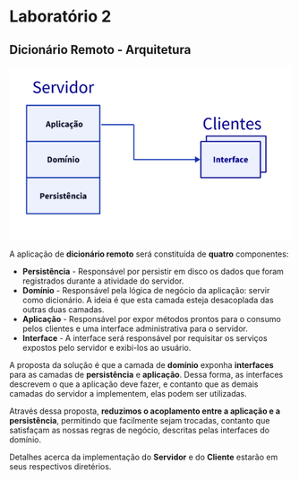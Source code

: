 # Laboratório 2

## Dicionário Remoto - Arquitetura

![Ilustração da Arquitetura Cliente Servidor](../docs/arquitetura.png "Ilustração da Arquitetura Cliente Servidor")

A aplicação de **dicionário remoto** será constituída de **quatro** componentes:

- **Persistência** - Responsável por persistir em disco os dados que foram registrados durante a atividade do servidor.
- **Domínio** - Responsável pela lógica de negócio da aplicação: servir como dicionário. A ideia é que esta camada esteja desacoplada das outras duas camadas.
- **Aplicação** - Responsável por expor métodos prontos para o consumo pelos clientes e uma interface administrativa para o servidor.
- **Interface** - A interface será responsável por requisitar os serviços expostos pelo servidor e exibi-los ao usuário.

A proposta da solução é que a camada de **domínio** exponha **interfaces** para as camadas de **persistência** e **aplicação**. Dessa forma, as interfaces descrevem o que a aplicação deve fazer, e contanto que as demais camadas do servidor a implementem, elas podem ser utilizadas. 

Através dessa proposta, **reduzimos o acoplamento entre a aplicação e a persistência**, permitindo que facilmente sejam trocadas, contanto que satisfaçam as nossas regras de negócio, descritas pelas interfaces do domínio.

Detalhes acerca da implementação do **Servidor** e do **Cliente** estarão em seus respectivos diretérios.